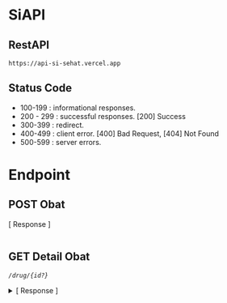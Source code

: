 # SiAPI
## RestAPI
`https://api-si-sehat.vercel.app` 

## Status Code 
- 100-199     : informational responses.
- 200 - 299   : successful responses. [200] Success
- 300-399     : redirect.
- 400-499     : client error. [400] Bad Request, [404] Not Found
- 500-599     : server errors.

# Endpoint

## POST Obat
[ Response ]
```JSON

```
## GET Detail Obat
*`/drug/{id?}`*

<details>
    <summary>[ Response ]</summary>

    ## Response

    ```
    {
        "status": "success",
        "id": "nfvFxxkDBFpKjRdfCO2k",
        "data": {
            "data": {
                "publish_date": "2021-12-01T11:44:47Z",
                "about": "desc obat",
                "rules": [
                    "rulesObat"
                ],
                "id": 38,
                "Disease-Related": [
                    "nyeri",
                    "demam"
                ],
                "short_desc": "Short-DESC.",
                "categories": "obat-demam",
                "title": "title-obat",
                "thumbnail_url": "gambar-obat",
                "kegunaan": "Manfaat dan Kegunaan Obat",
                "warning": [
                    "Pseudoephedrine yang ada di dalam Paramex Flu dan Batuk termasuk dalam obat kategori C. Artinya, studi pada binatang percobaan memperlihatkan adanya efek samping terhadap janin, meski belum ada studi terkontrol pada ibu hamil.",
                    "Sebaiknya tidak mengonsumsi Paramex Flu dan Batuk jika Anda sedang melakukan aktivitas yang butuh kewaspadaan, seperti mengemudi.",
                    "Beritahukan dokter jika Anda sedang dalam keadaan hamil dan menyusui"
                ],
                "reviewer_name": "Reviewer Name"
            }
        }
    }
    ```
</details>